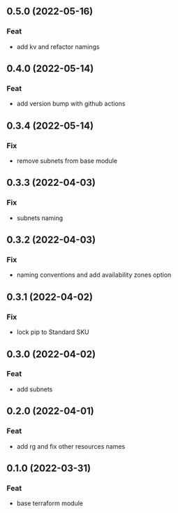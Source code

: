 ## 0.5.0 (2022-05-16)

### Feat

- add kv and refactor namings

## 0.4.0 (2022-05-14)

### Feat

- add version bump with github actions

## 0.3.4 (2022-05-14)

### Fix

- remove subnets from base module

## 0.3.3 (2022-04-03)

### Fix

- subnets naming

## 0.3.2 (2022-04-03)

### Fix

- naming conventions and add availability zones option

## 0.3.1 (2022-04-02)

### Fix

- lock pip to Standard SKU

## 0.3.0 (2022-04-02)

### Feat

- add subnets

## 0.2.0 (2022-04-01)

### Feat

- add rg and fix other resources names

## 0.1.0 (2022-03-31)

### Feat

- base terraform module
